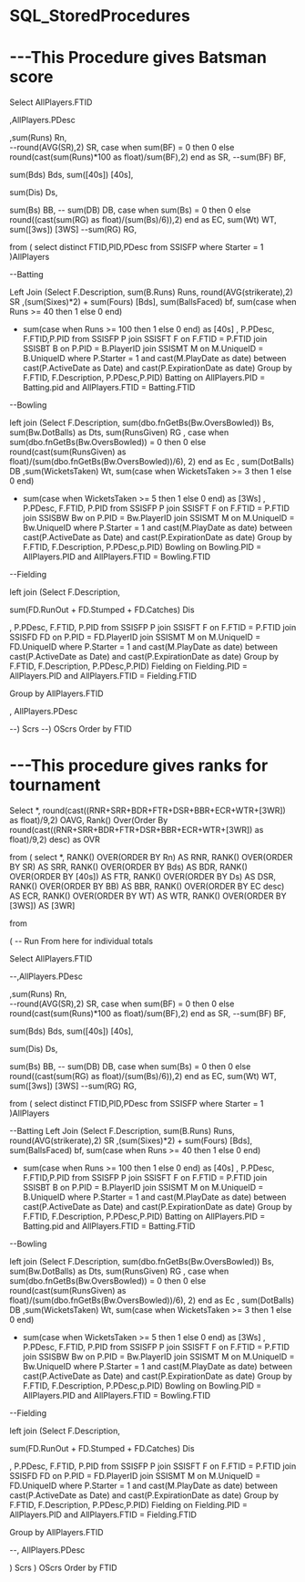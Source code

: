 # SQL_StoredProcedures


# ---This Procedure gives Batsman score 

Select AllPlayers.FTID 

,AllPlayers.PDesc

,sum(Runs) Rn,  
--round(AVG(SR),2) SR, 
case when sum(BF) = 0 then 0  else round(cast(sum(Runs)*100 as float)/sum(BF),2) end as SR,
--sum(BF) BF,

sum(Bds) Bds, sum([40s]) [40s],

sum(Dis) Ds,

sum(Bs) BB, 
-- sum(DB) DB,
case when sum(Bs) = 0 then 0 else round((cast(sum(RG) as float)/(sum(Bs)/6)),2) end as EC, 
sum(Wt) WT,
sum([3ws]) [3WS]
--sum(RG) RG,


 from 
(
select distinct FTID,PID,PDesc from SSISFP where Starter = 1 
)AllPlayers 

--Batting

Left Join
(Select F.Description, sum(B.Runs) Runs, round(AVG(strikerate),2) SR ,(sum(Sixes)*2) + sum(Fours) [Bds], sum(BallsFaced) bf, 
sum(case when Runs >= 40 then 1 else 0 end)
+ sum(case when Runs >= 100 then 1 else 0 end) as [40s]
, P.PDesc, F.FTID,P.PID
from SSISFP P 
join SSISFT F on F.FTID = P.FTID
join SSISBT B on P.PID = B.PlayerID 
join SSISMT M on M.UniqueID = B.UniqueID 
where P.Starter = 1 and cast(M.PlayDate as date) between cast(P.ActiveDate as Date) and cast(P.ExpirationDate as date)
Group by F.FTID, F.Description, P.PDesc,P.PID) Batting on AllPlayers.PID = Batting.pid and AllPlayers.FTID = Batting.FTID

--Bowling

left join (Select F.Description, 
sum(dbo.fnGetBs(Bw.OversBowled)) Bs, sum(Bw.DotBalls) as Dts, sum(RunsGiven) RG
, case when sum(dbo.fnGetBs(Bw.OversBowled)) = 0 then 0 else round(cast(sum(RunsGiven) as float)/(sum(dbo.fnGetBs(Bw.OversBowled))/6), 2) end as Ec
, sum(DotBalls) DB
,sum(WicketsTaken) Wt, 
sum(case when WicketsTaken >= 3 then 1 else 0 end)
+ sum(case when WicketsTaken >= 5 then 1 else 0 end) as [3Ws]
, P.PDesc, F.FTID, P.PID
from SSISFP P 
join SSISFT F on F.FTID = P.FTID
join SSISBW Bw on P.PID = Bw.PlayerID 
join SSISMT M on M.UniqueID = Bw.UniqueID 
where P.Starter = 1 and cast(M.PlayDate as date) between cast(P.ActiveDate as Date) and cast(P.ExpirationDate as date)
Group by F.FTID, F.Description, P.PDesc,p.PID) Bowling on Bowling.PID = AllPlayers.PID and AllPlayers.FTID = Bowling.FTID

--Fielding

left join (Select F.Description, 

sum(FD.RunOut + FD.Stumped + FD.Catches) Dis

, P.PDesc, F.FTID, P.PID
from SSISFP P 
join SSISFT F on F.FTID = P.FTID
join SSISFD FD on P.PID = FD.PlayerID
join SSISMT M on M.UniqueID = FD.UniqueID 
where P.Starter = 1 and cast(M.PlayDate as date) between cast(P.ActiveDate as Date) and cast(P.ExpirationDate as date)
Group by F.FTID, F.Description, P.PDesc,P.PID) Fielding on Fielding.PID = AllPlayers.PID and AllPlayers.FTID = Fielding.FTID

Group by AllPlayers.FTID

, AllPlayers.PDesc


--) Scrs
--) OScrs
Order by FTID



# ---This procedure gives ranks for tournament

Select *, 
round(cast((RNR+SRR+BDR+FTR+DSR+BBR+ECR+WTR+[3WR]) as float)/9,2) OAVG,
Rank() Over(Order By round(cast((RNR+SRR+BDR+FTR+DSR+BBR+ECR+WTR+[3WR]) as float)/9,2) desc) as OVR 

from 
(
select *, 
RANK() OVER(ORDER BY Rn) AS RNR, 
RANK() OVER(ORDER BY SR) AS SRR,
RANK() OVER(ORDER BY Bds) AS BDR,
RANK() OVER(ORDER BY [40s]) AS FTR,
RANK() OVER(ORDER BY Ds) AS DSR,
RANK() OVER(ORDER BY BB) AS BBR,
RANK() OVER(ORDER BY EC desc) AS ECR,
RANK() OVER(ORDER BY WT) AS WTR,
RANK() OVER(ORDER BY [3WS]) AS [3WR]

from 


(
-- Run From here for individual totals

Select AllPlayers.FTID 

--,AllPlayers.PDesc

,sum(Runs) Rn,  
--round(AVG(SR),2) SR, 
case when sum(BF) = 0 then 0  else round(cast(sum(Runs)*100 as float)/sum(BF),2) end as SR,
--sum(BF) BF,

sum(Bds) Bds, sum([40s]) [40s],

sum(Dis) Ds,

sum(Bs) BB, 
-- sum(DB) DB,
case when sum(Bs) = 0 then 0 else round((cast(sum(RG) as float)/(sum(Bs)/6)),2) end as EC, 
sum(Wt) WT,
sum([3ws]) [3WS]
--sum(RG) RG,


 from 
(
select distinct FTID,PID,PDesc from SSISFP where Starter = 1 
)AllPlayers 

--Batting
Left Join
(Select F.Description, sum(B.Runs) Runs, round(AVG(strikerate),2) SR ,(sum(Sixes)*2) + sum(Fours) [Bds], sum(BallsFaced) bf, 
sum(case when Runs >= 40 then 1 else 0 end)
+ sum(case when Runs >= 100 then 1 else 0 end) as [40s]
, P.PDesc, F.FTID,P.PID
from SSISFP P 
join SSISFT F on F.FTID = P.FTID
join SSISBT B on P.PID = B.PlayerID 
join SSISMT M on M.UniqueID = B.UniqueID 
where P.Starter = 1 and cast(M.PlayDate as date) between cast(P.ActiveDate as Date) and cast(P.ExpirationDate as date)
Group by F.FTID, F.Description, P.PDesc,P.PID) Batting on AllPlayers.PID = Batting.pid and AllPlayers.FTID = Batting.FTID

--Bowling

left join (Select F.Description, 
sum(dbo.fnGetBs(Bw.OversBowled)) Bs, sum(Bw.DotBalls) as Dts, sum(RunsGiven) RG
, case when sum(dbo.fnGetBs(Bw.OversBowled)) = 0 then 0 else round(cast(sum(RunsGiven) as float)/(sum(dbo.fnGetBs(Bw.OversBowled))/6), 2) end as Ec
, sum(DotBalls) DB
,sum(WicketsTaken) Wt, 
sum(case when WicketsTaken >= 3 then 1 else 0 end)
+ sum(case when WicketsTaken >= 5 then 1 else 0 end) as [3Ws]
, P.PDesc, F.FTID, P.PID
from SSISFP P 
join SSISFT F on F.FTID = P.FTID
join SSISBW Bw on P.PID = Bw.PlayerID 
join SSISMT M on M.UniqueID = Bw.UniqueID 
where P.Starter = 1 and cast(M.PlayDate as date) between cast(P.ActiveDate as Date) and cast(P.ExpirationDate as date)
Group by F.FTID, F.Description, P.PDesc,p.PID) Bowling on Bowling.PID = AllPlayers.PID and AllPlayers.FTID = Bowling.FTID

--Fielding

left join (Select F.Description, 

sum(FD.RunOut + FD.Stumped + FD.Catches) Dis

, P.PDesc, F.FTID, P.PID
from SSISFP P 
join SSISFT F on F.FTID = P.FTID
join SSISFD FD on P.PID = FD.PlayerID
join SSISMT M on M.UniqueID = FD.UniqueID 
where P.Starter = 1 and cast(M.PlayDate as date) between cast(P.ActiveDate as Date) and cast(P.ExpirationDate as date)
Group by F.FTID, F.Description, P.PDesc,P.PID) Fielding on Fielding.PID = AllPlayers.PID and AllPlayers.FTID = Fielding.FTID

Group by AllPlayers.FTID

--, AllPlayers.PDesc


) Scrs
) OScrs
Order by FTID

